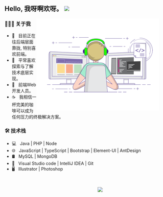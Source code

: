 <h2> Hello, 我呀啊欢呀。 <img src="https://github.com/souvikguria98/souvikguria98/blob/master/Hi.gif" width="25"></h2>
<img align="right" alt="GIF" src="https://raw.githubusercontent.com/devSouvik/devSouvik/master/gif3.gif" width="400"/>

<h3> 👨🏻‍💻 关于我 </h3>

- 🔭 &nbsp; 目前正在往后端层面靠拢, 特别喜欢前端。
- 🤔 &nbsp; 平常喜欢探索与了解技术底层实现。
- 💼 &nbsp; 前端Web开发人员。
- ☕ &nbsp; 我相信一杯完美的咖啡可以成为任何压力的终极解决方案。

<h3>🛠 技术栈</h3>

- 💻 &nbsp; Java | PHP | Node
- 🌐 &nbsp; JavaScript | TypeScript | Bootstrap | Element-UI | AntDesign
- 🛢 &nbsp;  MySQL | MongoDB
- 🔧 &nbsp; Visual Studio code | IntelliJ IDEA | Git
- 🖥 &nbsp; Illustrator | Photoshop


</br>

<a target="_blank" rel="noopener noreferrer nofollow" href="https://camo.githubusercontent.com/93d878bbc1e500587c730fc2b906dbd763123540822f60207fd9b0ca5ccc2279/68747470733a2f2f6769746875622d726561646d652d73746174732e76657263656c2e6170702f6170692f746f702d6c616e67732f3f757365726e616d653d6c6f6e6779616e6a69616e67267468656d653d746f6b796f6e69676874"><img src="https://camo.githubusercontent.com/93d878bbc1e500587c730fc2b906dbd763123540822f60207fd9b0ca5ccc2279/68747470733a2f2f6769746875622d726561646d652d73746174732e76657263656c2e6170702f6170692f746f702d6c616e67732f3f757365726e616d653d6c6f6e6779616e6a69616e67267468656d653d746f6b796f6e69676874" data-canonical-src="https://github-readme-stats.vercel.app/api/top-langs/?username=longyanjiang&amp;theme=tokyonight" style="width: 200px;" align="right"></a>

